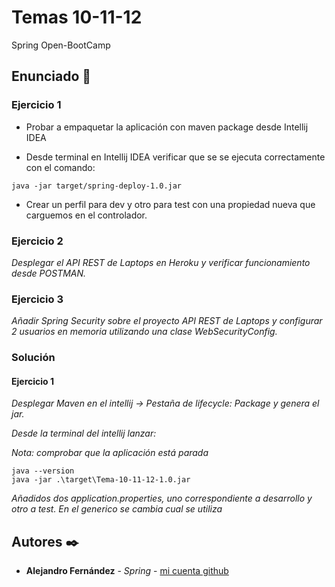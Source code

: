 # Temas 10-11-12

Spring Open-BootCamp

## Enunciado 🚀

### Ejercicio 1 

* Probar a empaquetar la aplicación con maven package desde Intellij IDEA

* Desde terminal en Intellij IDEA verificar que se se ejecuta correctamente con el comando:
```
java -jar target/spring-deploy-1.0.jar
```

* Crear un perfil para dev y otro para test con una propiedad nueva que carguemos en el controlador.

### Ejercicio 2
_Desplegar el API REST de Laptops en Heroku y verificar funcionamiento desde POSTMAN._


### Ejercicio 3
_Añadir Spring Security sobre el proyecto API REST de Laptops y configurar 2 usuarios en memoria utilizando una clase WebSecurityConfig._


### Solución
#### Ejercicio 1
_Desplegar Maven en el intellij -> Pestaña de lifecycle: Package y genera el jar._

_Desde la terminal del intellij lanzar:_

_Nota: comprobar que la aplicación está parada_
```
java --version
java -jar .\target\Tema-10-11-12-1.0.jar
```
_Añadidos dos application.properties, uno correspondiente a desarrollo y otro a test. En el generico se cambia cual se utiliza_

## Autores ✒️

* **Alejandro Fernández** - *Spring* - [mi cuenta github](https://github.com/AlejandroAST)

